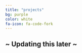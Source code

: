 ```yaml
---
title: "projects"
bg: purple
color: white
fa-icon: fa-code-fork
---
```


## ~ Updating this later ~

